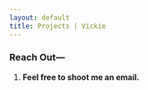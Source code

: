 ```yaml
---
layout: default
title: Projects | Vickie
---
```


<div id="reachout">
<h3>Reach Out—</h3>

<ol>
  <li><b> Feel free to shoot me an email. </b> </li>
</ol>

</div>
